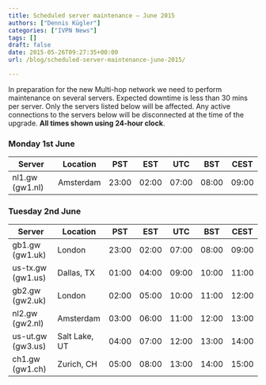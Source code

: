 ```yaml
---
title: Scheduled server maintenance – June 2015
authors: ["Dennis Kügler"]
categories: ["IVPN News"]
tags: []
draft: false
date: 2015-05-26T09:27:35+00:00
url: /blog/scheduled-server-maintenance-june-2015/

---
```

In preparation for the new Multi-hop network we need to perform maintenance on several servers. Expected downtime is less than 30 mins per server. Only the servers listed below will be affected. Any active connections to the servers below will be disconnected at the time of the upgrade. __All times shown using 24-hour clock__.

### Monday 1st June

| Server | Location | PST | EST | UTC | BST | CEST |
| ------ | -------- | --- | --- | --- | --- | ---- |
| nl1.gw (gw1.nl) | Amsterdam | 23:00 | 02:00 | 07:00 | 08:00 | 09:00 |

### Tuesday 2nd June

| Server | Location | PST | EST | UTC | BST | CEST |
| ------ | -------- | --- | --- | --- | --- | ---- |
| gb1.gw (gw1.uk) | London | 23:00 | 02:00 | 07:00 | 08:00 | 09:00 |
| us-tx.gw (gw1.us) | Dallas, TX | 01:00 | 04:00 | 09:00 | 10:00 | 11:00 |
| gb2.gw (gw2.uk) | London | 02:00 | 05:00 | 10:00 | 11:00 | 12:00 |
| nl2.gw (gw2.nl) | Amsterdam | 03:00 | 06:00 | 11:00 | 12:00 | 13:00 |
| us-ut.gw (gw3.us) | Salt Lake, UT | 04:00 | 07:00 | 12:00 | 13:00 | 14:00 |
| ch1.gw (gw1.ch) | Zurich, CH | 05:00 | 08:00 | 13:00 | 14:00 | 15:00 |
